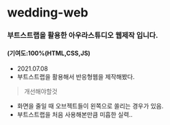 # wedding-web

### 부트스트랩을 활용한 아우라스튜디오 웹제작 입니다.
#### (기여도:100%(HTML,CSS,JS)

* 2021.07.08   
 * 부트스트랩을 활용해서 반응형웹을 제작해봤다.   
     
          
> 개선해야할것    
  * 화면을 줄일 때 오브젝트들이 왼쪽으로 쏠리는 경우가 있음. 
  * 부트스트랩을 처음 사용해본만큼 미흡한 실력.. 

